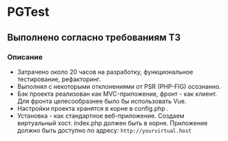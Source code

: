 # PGTest
## Выполнено согласно требованиям ТЗ
### Описание
* Затрачено около 20 часов на разработку, функциональное тестирование, рефакторинг.
* Выполнял с некоторыми отклонениями от PSR (PHP-FIG) осознанно.
* Бэк проекта реализован как MVC-приложение, фронт - как клиент. Для фронта целесообразнее было бы использовать Vue. 
* Настройки проекта хранятся в корне в config.php .
* Установка - как стандартное веб-приложение. Создаем виртуальный хост. index.php должен быть в корне. Приложение должно быть доступно по адресу: `http://yourvirtual.host`

